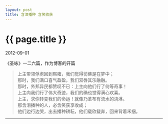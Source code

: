 ```yaml
---
layout: post
title: 含泪播种 含笑收获
---
```


{{ page.title }}
================

<p class="meta">2012-09-01</p>

《圣咏》一二六篇，作为博客的开篇

> 上主带领俘虏回到熙雍，我们觉得彷佛是在梦中；  
那时，我们满口喜气盈盈，我们双唇其乐融融。  
那时，外邦异民都赞叹不已：上主向他们行了何等奇事！  
上主向我们行了伟大奇迹，我们的确也觉得满心欢喜。  
上主，求你转变我们的命运！就像乃革布有流水的浇淋。  
那含泪播种的人，必含笑获享收成；  
他们边行边哭，出去播种耕耘，他们载欣载奔，回来背着禾捆。  

---

